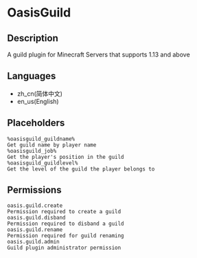 # OasisGuild
## Description
A guild plugin for Minecraft Servers that supports 1.13 and above
## Languages
* zh_cn(简体中文)
* en_us(English)
## Placeholders
```
%oasisguild_guildname%
Get guild name by player name
%oasisguild_job%
Get the player's position in the guild
%oasisguild_guildlevel%
Get the level of the guild the player belongs to
```

## Permissions
```
oasis.guild.create
Permission required to create a guild
oasis.guild.disband
Permission required to disband a guild
oasis.guild.rename
Permission required for guild renaming
oasis.guild.admin
Guild plugin administrator permission
```

